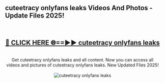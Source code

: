 <h2>cuteetracy onlyfans leaks Videos And Photos - Update Files 2025!</h2>
<br>
<div align="center">
<h2><a href="https://top-ai-tools.click/QrbHav" rel="nofollow">🔴 CLICK HERE 🌐==►► cuteetracy onlyfans leaks</a></h2>
<br>
Get cuteetracy onlyfans leaks and all content. Now you can access all videos and pictures of cuteetracy onlyfans leaks. New Updated Files 2025!
<br>
<br>
<a href="https://top-ai-tools.click/QrbHav" rel="nofollow" data-target="animated-image.originalLink"><img src="https://i.ibb.co.com/WyWwxjT/player-gif2.gif" alt="cuteetracy onlyfans leaks" style="max-width: 100%; display: inline-block;" data-target="animated-image.originalImage"></a>
</div>
<br>